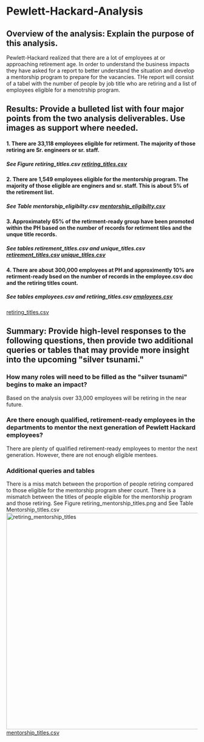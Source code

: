 # Pewlett-Hackard-Analysis

## Overview of the analysis: Explain the purpose of this analysis.
Pewlett-Hackard realized that there are a lot of employees at or approaching retirement age. In order to understand the business impacts they have asked for a report to better understand the situation and develop a mentorship program to prepare for the vacancies. THe report will consist of a tabel with the number of people by job title who are retiring and a list of employees eligible for a menotrship program. 

## Results: Provide a bulleted list with four major points from the two analysis deliverables. Use images as support where needed.

#### 1. There are 33,118 employees eligible for retirment. The majority of those retiring are Sr. engineers or sr. staff. 
##### See Figure retiring_titles.csv [retiring_titles.csv](https://github.com/Khodge15/Pewlett-Hackard-Analysis/files/6579934/retiring_titles.csv)

#### 2. There are 1,549 employees eligible for the mentorship program. The majority of those eligible are enginers and sr. staff. This is about 5% of the retirement list. 
##### See Table mentorship_eligibilty.csv [mentorship_eligibilty.csv](https://github.com/Khodge15/Pewlett-Hackard-Analysis/files/6579951/mentorship_eligibilty.csv)

#### 3. Approximately 65% of the retirment-ready group have been promoted within the PH based on the number of records for retirment tiles and the unque title records. 
##### See tables retirement_titles.csv and unique_titles.csv  [retirement_titles.csv](https://github.com/Khodge15/Pewlett-Hackard-Analysis/files/6580010/retirement_titles.csv) [unique_titles.csv](https://github.com/Khodge15/Pewlett-Hackard-Analysis/files/6580068/unique_titles.csv)

#### 4. There are about 300,000 employees at PH and approximently 10% are retirment-ready bsed on the number of records in the employee.csv doc and the retiring titles count.  
##### See tables employees.csv and retiring_titles.csv [employees.csv](https://github.com/Khodge15/Pewlett-Hackard-Analysis/files/6580105/employees.csv)
[retiring_titles.csv](https://github.com/Khodge15/Pewlett-Hackard-Analysis/files/6580106/retiring_titles.csv)

## Summary: Provide high-level responses to the following questions, then provide two additional queries or tables that may provide more insight into the upcoming "silver tsunami."
### How many roles will need to be filled as the "silver tsunami" begins to make an impact?
Based on the analysis over 33,000 employees will be retiring in the near future. 
### Are there enough qualified, retirement-ready employees in the departments to mentor the next generation of Pewlett Hackard employees?
There are plenty of qualified retirement-ready employees to mentor the next generation. However, there are not enough eligible mentees. 
### Additional queries and tables
There is a miss match between the proportion of people retiring compared to those eligible for the mentorship program sheer count. 
There is a mismatch between the titles of people eligible for the mentorship program and those retiring. 
See Figure retiring_mentorship_titles.png and See Table Mentorship_titles.csv
<img width="570" alt="retiring_mentorship_titles" src="https://user-images.githubusercontent.com/82460401/120375535-87b23c80-c2e0-11eb-9f42-436fee4a03c5.png">
[mentorship_titles.csv](https://github.com/Khodge15/Pewlett-Hackard-Analysis/files/6579929/mentorship_titles.csv)
